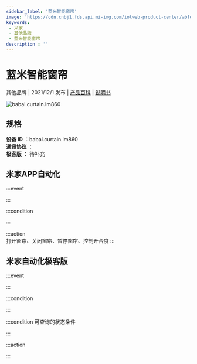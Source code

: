 ```yaml
---
sidebar_label: '蓝米智能窗帘'
image: 'https://cdn.cnbj1.fds.api.mi-img.com/iotweb-product-center/abfd7c5bc9cc6cb23e1a258f4d09b00f_1626753523497.png?GalaxyAccessKeyId=AKVGLQWBOVIRQ3XLEW&Expires=9223372036854775807&Signature=LvC0m6ouDUF22KeqTW6VP9cnL/4='
keywords: 
 - 米家
 - 其他品牌
 - 蓝米智能窗帘
description : ''
---
```

# 蓝米智能窗帘

其他品牌 | 2021/12/1 发布 | [产品百科](https://home.mi.com/webapp/content/baike/product/index.html?model=babai.curtain.lm860/) | [说明书](https://home.mi.com/views/introduction.html?model=babai.curtain.lm860&region=cn)

![babai.curtain.lm860](https://cdn.cnbj1.fds.api.mi-img.com/iotweb-product-center/abfd7c5bc9cc6cb23e1a258f4d09b00f_1626753523497.png?GalaxyAccessKeyId=AKVGLQWBOVIRQ3XLEW&Expires=9223372036854775807&Signature=LvC0m6ouDUF22KeqTW6VP9cnL/4=)

## 规格  
> 
**设备 ID** ：babai.curtain.lm860  
**通讯协议** ：  
**极客版**  ： 待补充 


## 米家APP自动化  

:::event  

:::

:::condition  

:::

:::action   
打开窗帘、关闭窗帘、暂停窗帘、控制开合度
:::

## 米家自动化极客版  

:::event  

:::

:::condition  

:::

:::condition 可查询的状态条件  

:::

:::action  

:::

        
